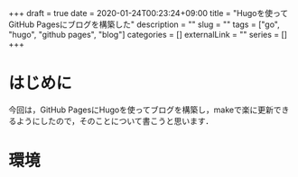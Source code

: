 +++ 
draft = true
date = 2020-01-24T00:23:24+09:00
title = "Hugoを使ってGitHub Pagesにブログを構築した"
description = ""
slug = "" 
tags = ["go", "hugo", "github pages", "blog"]
categories = []
externalLink = ""
series = []
+++

# はじめに
今回は，GitHub PagesにHugoを使ってブログを構築し，makeで楽に更新できるようにしたので，そのことについて書こうと思います．

# 環境

